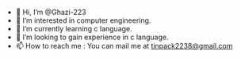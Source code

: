 - 👋 Hi, I’m @Ghazi-223
- 👀 I’m interested in computer engineering.
- 🌱 I’m currently learning c language.
- 💞️ I’m looking to gain experience in c language.
- 📫 How to reach me : You can mail me at tinpack2238@gmail.com

<!---
Ghazi-223/Ghazi-223 is a ✨ special ✨ repository because its `README.md` (this file) appears on your GitHub profile.
You can click the Preview link to take a look at your changes.
--->
